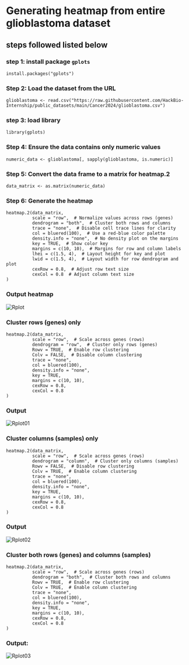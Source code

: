 # Generating heatmap from entire glioblastoma dataset

## steps followed listed below

### step 1: install package ` gplots `


```
install.packages("gplots") 
```
### Step 2: Load the dataset from the URL

```
glioblastoma <- read.csv("https://raw.githubusercontent.com/HackBio-Internship/public_datasets/main/Cancer2024/glioblastoma.csv")
```
### step 3: load library

```
library(gplots)
```
### Step 4: Ensure the data contains only numeric values

```
numeric_data <- glioblastoma[, sapply(glioblastoma, is.numeric)]
```

### Step 5: Convert the data frame to a matrix for heatmap.2

```
data_matrix <- as.matrix(numeric_data)
```
### Step 6: Generate the heatmap
```
heatmap.2(data_matrix,
          scale = "row",  # Normalize values across rows (genes)
          dendrogram = "both",  # Cluster both rows and columns
          trace = "none",  # Disable cell trace lines for clarity
          col = bluered(100),  # Use a red-blue color palette
          density.info = "none",  # No density plot on the margins
          key = TRUE,  # Show color key
          margins = c(10, 10),  # Margins for row and column labels
          lhei = c(1.5, 4),  # Layout height for key and plot
          lwid = c(1.5, 4),  # Layout width for row dendrogram and plot
          cexRow = 0.8,  # Adjust row text size
          cexCol = 0.8  # Adjust column text size
)
```
### Output heatmap
![Rplot](https://github.com/user-attachments/assets/177e829c-9074-4d15-8f56-07791c5fa395)


### Cluster rows (genes) only
```
heatmap.2(data_matrix,
          scale = "row",  # Scale across genes (rows)
          dendrogram = "row",  # Cluster only rows (genes)
          Rowv = TRUE,  # Enable row clustering
          Colv = FALSE,  # Disable column clustering
          trace = "none",
          col = bluered(100),
          density.info = "none",
          key = TRUE,
          margins = c(10, 10),
          cexRow = 0.8,
          cexCol = 0.8
)
```
### Output
![Rplot01](https://github.com/user-attachments/assets/0a5d0e07-6326-4d4c-bcc6-4cbf6931c740)

### Cluster columns (samples) only
```
heatmap.2(data_matrix,
          scale = "row",  # Scale across genes (rows)
          dendrogram = "column",  # Cluster only columns (samples)
          Rowv = FALSE,  # Disable row clustering
          Colv = TRUE,  # Enable column clustering
          trace = "none",
          col = bluered(100),
          density.info = "none",
          key = TRUE,
          margins = c(10, 10),
          cexRow = 0.8,
          cexCol = 0.8
)
```
### Output
![Rplot02](https://github.com/user-attachments/assets/dc23ce0a-9321-49f6-820c-e2dddca2e1fc)

### Cluster both rows (genes) and columns (samples)
```
heatmap.2(data_matrix,
          scale = "row",  # Scale across genes (rows)
          dendrogram = "both",  # Cluster both rows and columns
          Rowv = TRUE,  # Enable row clustering
          Colv = TRUE,  # Enable column clustering
          trace = "none",
          col = bluered(100),
          density.info = "none",
          key = TRUE,
          margins = c(10, 10),
          cexRow = 0.8,
          cexCol = 0.8
)
```
### Output:
![Rplot03](https://github.com/user-attachments/assets/b6c86ad0-1659-47de-8a51-e81d006f038e)

